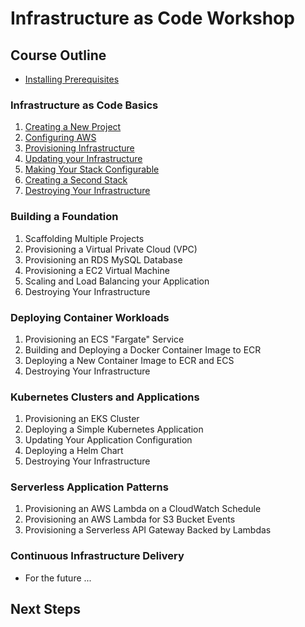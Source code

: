 # Infrastructure as Code Workshop

## Course Outline

* [Installing Prerequisites](./labs/00-installing-prerequisites.md)

### Infrastructure as Code Basics

1. [Creating a New Project](./labs/01-basics/01-creating-a-new-project.md)
2. [Configuring AWS](./labs/01-basics/02-configuring-aws.md)
3. [Provisioning Infrastructure](./labs/01-basics/03-provisioning-infrastructure.md)
4. [Updating your Infrastructure](./labs/01-basics/04-updating-your-infrastructure.md)
5. [Making Your Stack Configurable](./labs/01-basics-05-making-your-stack-configurable.md)
6. [Creating a Second Stack](./labs/01-basics-06-creating-a-second-stack.md)
7. [Destroying Your Infrastructure](./labs/01-basics-07-destroying-your-infrastructure.md)

### Building a Foundation

1. Scaffolding Multiple Projects
2. Provisioning a Virtual Private Cloud (VPC)
3. Provisioning an RDS MySQL Database
4. Provisioning a EC2 Virtual Machine
5. Scaling and Load Balancing your Application
6. Destroying Your Infrastructure

### Deploying Container Workloads

1. Provisioning an ECS "Fargate" Service
2. Building and Deploying a Docker Container Image to ECR
3. Deploying a New Container Image to ECR and ECS
4. Destroying Your Infrastructure

### Kubernetes Clusters and Applications

1. Provisioning an EKS Cluster
2. Deploying a Simple Kubernetes Application
3. Updating Your Application Configuration
4. Deploying a Helm Chart
5. Destroying Your Infrastructure

### Serverless Application Patterns

1. Provisioning an AWS Lambda on a CloudWatch Schedule
2. Provisioning an AWS Lambda for S3 Bucket Events
3. Provisioning a Serverless API Gateway Backed by Lambdas

### Continuous Infrastructure Delivery

* For the future ...

## Next Steps
